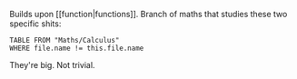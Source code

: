 Builds upon [[function|functions]].
Branch of maths that studies these two specific shits:

```dataview
TABLE FROM "Maths/Calculus"
WHERE file.name != this.file.name
```

They're big. Not trivial.
